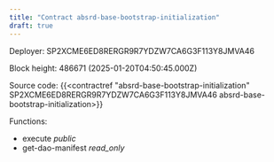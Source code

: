 ```yaml
---
title: "Contract absrd-base-bootstrap-initialization"
draft: true
---
```

Deployer: SP2XCME6ED8RERGR9R7YDZW7CA6G3F113Y8JMVA46


 



Block height: 486671 (2025-01-20T04:50:45.000Z)

Source code: {{<contractref "absrd-base-bootstrap-initialization" SP2XCME6ED8RERGR9R7YDZW7CA6G3F113Y8JMVA46 absrd-base-bootstrap-initialization>}}

Functions:

* execute _public_
* get-dao-manifest _read_only_
